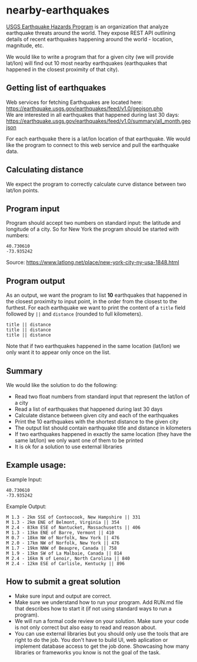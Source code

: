 # nearby-earthquakes
[USGS Earthquake Hazards Program](https://earthquake.usgs.gov/aboutus/) is an organization that analyze earthquake threats around the world. They expose REST API outlining details of recent earthquakes happening around the world - location, magnitude, etc.  
  
We would like to write a program that for a given city (we will provide lat/lon) will find out 10 most nearby earthquakes (earthquakes that happened in the closest proximity of that city).

## Getting list of earthquakes
Web services for fetching Earthquakes are located here: https://earthquake.usgs.gov/earthquakes/feed/v1.0/geojson.php  
We are interested in all earthquakes that happened during last 30 days: https://earthquake.usgs.gov/earthquakes/feed/v1.0/summary/all_month.geojson  

For each earthquake there is a lat/lon location of that earthquake. We would like the program to connect to this web service and pull the earthquake data.

## Calculating distance
We expect the program to correctly calculate curve distance between two lat/lon points.

## Program input
Program should accept two numbers on standard input: the latitude and longitude of a city. So for New York the program should be started with numbers:  
```
40.730610  
-73.935242  
```
Source: https://www.latlong.net/place/new-york-city-ny-usa-1848.html

## Program output 
As an output, we want the program to list **10** earthquakes that happened in the closest proximity to input point, in the order from the closest to the furthest. For each earthquake we want to print the content of a `title` field followed by ` || ` and `distance` (rounded to full kilometers).  
```
title || distance  
title || distance  
title || distance  
```

Note that if two earthquakes happened in the same location (lat/lon) we only want it to appear only once on the list. 

## Summary
We would like the solution to do the following:
* Read two float numbers from standard input that represent the lat/lon of a city
* Read a list of earthquakes that happened during last 30 days
* Calculate distance between given city and each of the earthquakes
* Print the 10 earthquakes with the shortest distance to the given city
* The output list should contain earthquake title and distance in kilometers
* If two earthquakes happened in exactly the same location (they have the same lat/lon) we only want one of them to be printed
* It is ok for a solution to use external libraries

## Example usage: 
Example Input:  
```
40.730610  
-73.935242  
```

Example Output:
```
M 1.3 - 2km SSE of Contoocook, New Hampshire || 331  
M 1.3 - 2km ENE of Belmont, Virginia || 354  
M 2.4 - 83km ESE of Nantucket, Massachusetts || 406  
M 1.3 - 13km ENE of Barre, Vermont || 410  
M 0.7 - 18km NW of Norfolk, New York || 476  
M 2.0 - 17km NW of Norfolk, New York || 476  
M 1.7 - 19km NNW of Beaupre, Canada || 758  
M 1.9 - 13km SW of La Malbaie, Canada || 814  
M 2.4 - 16km N of Lenoir, North Carolina || 840  
M 2.4 - 12km ESE of Carlisle, Kentucky || 896  
```

## How to submit a great solution
* Make sure input and output are correct.
* Make sure we understand how to run your program. Add RUN.md file that describes how to start it (if not using standard ways to run a program).
* We will run a formal code review on your solution. Make sure your code is not only correct but also easy to read and reason about.
* You can use external libraries but you should only use the tools that are right to do the job. You don't have to build UI,  web aplication or implement database access to get the job done. Showcasing how many libraries or frameworks you know is not the goal of the task.
